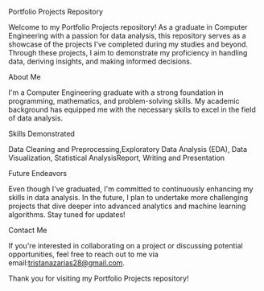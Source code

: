 
Portfolio Projects Repository

Welcome to my Portfolio Projects repository! As a graduate in Computer Engineering with a passion for data analysis, 
this repository serves as a showcase of the projects I've completed during my studies and beyond. Through these projects, 
I aim to demonstrate my proficiency in handling data, deriving insights, and making informed decisions.


About Me

I'm a Computer Engineering graduate with a strong foundation in programming, mathematics, and problem-solving skills. 
My academic background has equipped me with the necessary skills to excel in the field of data analysis.


Skills Demonstrated

Data Cleaning and Preprocessing,Exploratory Data Analysis (EDA), Data Visualization, Statistical AnalysisReport, Writing and Presentation


Future Endeavors

Even though I've graduated, I'm committed to continuously enhancing my skills in data analysis. In the future, 
I plan to undertake more challenging projects that dive deeper into advanced analytics and machine learning algorithms. 
Stay tuned for updates!


Contact Me

If you're interested in collaborating on a project or discussing potential opportunities, 
feel free to reach out to me via email:tristanazarias28@gmail.com.


Thank you for visiting my Portfolio Projects repository!
